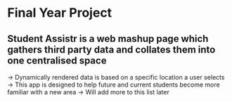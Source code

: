 # Final Year Project

## Student Assistr is a web mashup page which gathers third party data and collates them into one centralised space
-> Dynamically rendered data is based on a specific location a user selects
-> This app is designed to help future and current students become more familiar with a new area
-> Will add more to this list later
